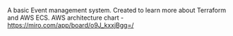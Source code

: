 A basic Event management system. Created to learn more about Terraform and AWS ECS.
AWS architecture chart - https://miro.com/app/board/o9J_kxxjBgg=/

